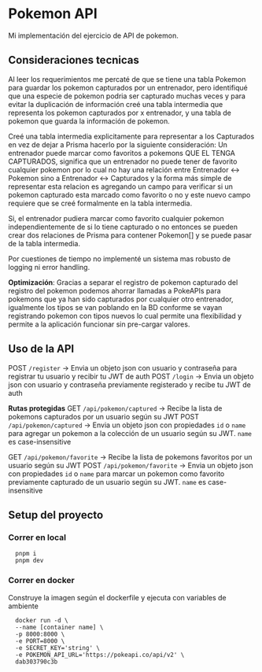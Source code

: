 # Pokemon API 

Mi implementación del ejercicio de API de pokemon.

## Consideraciones tecnicas

Al leer los requerimientos me percaté de que se tiene una tabla Pokemon para guardar los pokemon capturados por un entrenador, pero identifiqué que una especie de pokemon podria ser capturado muchas veces y para evitar la duplicación de información creé una tabla intermedia que representa los pokemon capturados por x entrenador, y una tabla de pokemon que guarda la información de pokemon.

Creé una tabla intermedia explicitamente para representar a los Capturados en vez de dejar a Prisma hacerlo por la siguiente consideración: Un entrenador puede marcar como favoritos a pokemons QUE EL TENGA CAPTURADOS, significa que un entrenador no puede tener de favorito cualquier pokemon por lo cual no hay una relación entre Entrenador <-> Pokemon sino a Entrenador <-> Capturados y la forma más simple de representar esta relacion es agregando un campo para verificar si un pokemon capturado esta marcado como favorito o no y este nuevo campo requiere que se creé formalmente en la tabla intermedia.

Si, el entrenador pudiera marcar como favorito cualquier pokemon independientemente de si lo tiene capturado o no entonces se pueden crear dos relaciones de Prisma para contener Pokemon[] y se puede pasar de la tabla intermedia.

Por cuestiones de tiempo no implementé un sistema mas robusto de logging ni error handling.

**Optimización**: Gracias a separar el registro de pokemon capturado del registro del pokemon podemos ahorrar llamadas a PokeAPIs para pokemons que ya han sido capturados por cualquier otro entrenador, igualmente los tipos se van poblando en la BD conforme se vayan registrando pokemon con tipos nuevos lo cual permite una flexibilidad y permite a la aplicación funcionar sin pre-cargar valores.

## Uso de la API

POST `/register` -> Envia un objeto json con usuario y contraseña para registrar tu usuario y recibir tu JWT de auth
POST `/login` -> Envia un objeto json con usuario y contraseña previamente registerado y recibe tu JWT de auth

**Rutas protegidas**
GET `/api/pokemon/captured` -> Recibe la lista de pokemons capturados por un usuario según su JWT
POST `/api/pokemon/captured` -> Envia un objeto json con propiedades `id` o `name` para agregar un pokemon a la colección de un usuario según su JWT. `name` es case-insensitive

GET `/api/pokemon/favorite` -> Recibe la lista de pokemons favoritos por un usuario según su JWT
POST `/api/pokemon/favorite` -> Envia un objeto json con propiedades `id` o `name` para marcar un pokemon como favorito previamente capturado de un usuario según su JWT. `name` es case-insensitive

## Setup del proyecto
### Correr en local
```
  pnpm i
  pnpm dev
```

### Correr en docker
Construye la imagen según el dockerfile y ejecuta con variables de ambiente
```
  docker run -d \
  --name [container name] \
  -p 8000:8000 \
  -e PORT=8000 \
  -e SECRET_KEY='string' \
  -e POKEMON_API_URL='https://pokeapi.co/api/v2' \
  dab303790c3b
```